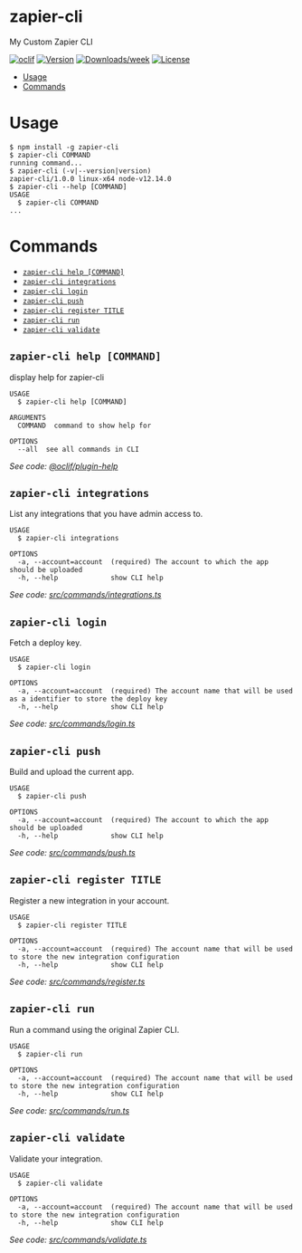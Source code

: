 zapier-cli
==========

My Custom Zapier CLI

[![oclif](https://img.shields.io/badge/cli-oclif-brightgreen.svg)](https://oclif.io)
[![Version](https://img.shields.io/npm/v/zapier-cli.svg)](https://npmjs.org/package/zapier-cli)
[![Downloads/week](https://img.shields.io/npm/dw/zapier-cli.svg)](https://npmjs.org/package/zapier-cli)
[![License](https://img.shields.io/npm/l/zapier-cli.svg)](https://github.com/https://github.com/ikbelkirasan/zapier-cli/zapier-cli/blob/master/package.json)

<!-- toc -->
* [Usage](#usage)
* [Commands](#commands)
<!-- tocstop -->
# Usage
<!-- usage -->
```sh-session
$ npm install -g zapier-cli
$ zapier-cli COMMAND
running command...
$ zapier-cli (-v|--version|version)
zapier-cli/1.0.0 linux-x64 node-v12.14.0
$ zapier-cli --help [COMMAND]
USAGE
  $ zapier-cli COMMAND
...
```
<!-- usagestop -->
# Commands
<!-- commands -->
* [`zapier-cli help [COMMAND]`](#zapier-cli-help-command)
* [`zapier-cli integrations`](#zapier-cli-integrations)
* [`zapier-cli login`](#zapier-cli-login)
* [`zapier-cli push`](#zapier-cli-push)
* [`zapier-cli register TITLE`](#zapier-cli-register-title)
* [`zapier-cli run`](#zapier-cli-run)
* [`zapier-cli validate`](#zapier-cli-validate)

## `zapier-cli help [COMMAND]`

display help for zapier-cli

```
USAGE
  $ zapier-cli help [COMMAND]

ARGUMENTS
  COMMAND  command to show help for

OPTIONS
  --all  see all commands in CLI
```

_See code: [@oclif/plugin-help](https://github.com/oclif/plugin-help/blob/v2.2.3/src/commands/help.ts)_

## `zapier-cli integrations`

List any integrations that you have admin access to.

```
USAGE
  $ zapier-cli integrations

OPTIONS
  -a, --account=account  (required) The account to which the app should be uploaded
  -h, --help             show CLI help
```

_See code: [src/commands/integrations.ts](https://github.com/ikbelkirasan/zapier-cli/blob/v1.0.0/src/commands/integrations.ts)_

## `zapier-cli login`

Fetch a deploy key.

```
USAGE
  $ zapier-cli login

OPTIONS
  -a, --account=account  (required) The account name that will be used as a identifier to store the deploy key
  -h, --help             show CLI help
```

_See code: [src/commands/login.ts](https://github.com/ikbelkirasan/zapier-cli/blob/v1.0.0/src/commands/login.ts)_

## `zapier-cli push`

Build and upload the current app.

```
USAGE
  $ zapier-cli push

OPTIONS
  -a, --account=account  (required) The account to which the app should be uploaded
  -h, --help             show CLI help
```

_See code: [src/commands/push.ts](https://github.com/ikbelkirasan/zapier-cli/blob/v1.0.0/src/commands/push.ts)_

## `zapier-cli register TITLE`

Register a new integration in your account.

```
USAGE
  $ zapier-cli register TITLE

OPTIONS
  -a, --account=account  (required) The account name that will be used to store the new integration configuration
  -h, --help             show CLI help
```

_See code: [src/commands/register.ts](https://github.com/ikbelkirasan/zapier-cli/blob/v1.0.0/src/commands/register.ts)_

## `zapier-cli run`

Run a command using the original Zapier CLI.

```
USAGE
  $ zapier-cli run

OPTIONS
  -a, --account=account  (required) The account name that will be used to store the new integration configuration
  -h, --help             show CLI help
```

_See code: [src/commands/run.ts](https://github.com/ikbelkirasan/zapier-cli/blob/v1.0.0/src/commands/run.ts)_

## `zapier-cli validate`

Validate your integration.

```
USAGE
  $ zapier-cli validate

OPTIONS
  -a, --account=account  (required) The account name that will be used to store the new integration configuration
  -h, --help             show CLI help
```

_See code: [src/commands/validate.ts](https://github.com/ikbelkirasan/zapier-cli/blob/v1.0.0/src/commands/validate.ts)_
<!-- commandsstop -->
